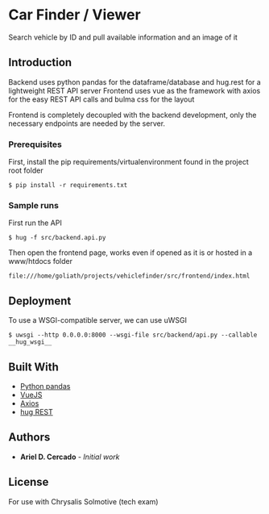 # Car Finder / Viewer

Search vehicle by ID and pull available information and an image of it

## Introduction

Backend uses python pandas for the dataframe/database and hug.rest for a lightweight REST API server
Frontend uses vue as the framework with axios for the easy REST API calls and bulma css for the layout

Frontend is completely decoupled with the backend development, only the necessary endpoints are
needed by the server.

### Prerequisites

First, install the pip requirements/virtualenvironment found in the project root folder

```
$ pip install -r requirements.txt
```

### Sample runs

First run the API

```
$ hug -f src/backend.api.py
```

Then open the frontend page, works even if opened as it is or hosted in a www/htdocs folder

```
file:///home/goliath/projects/vehiclefinder/src/frontend/index.html
```

## Deployment

To use a WSGI-compatible server, we can use uWSGI

```
$ uwsgi --http 0.0.0.0:8000 --wsgi-file src/backend/api.py --callable __hug_wsgi__
```

## Built With

* [Python pandas](https://pandas.pydata.org/)
* [VueJS](https://vuejs.org/)
* [Axios](https://github.com/axios/axios)
* [hug REST](http://www.hug.rest/)

## Authors

* **Ariel D. Cercado** - *Initial work*

## License

For use with Chrysalis Solmotive (tech exam)